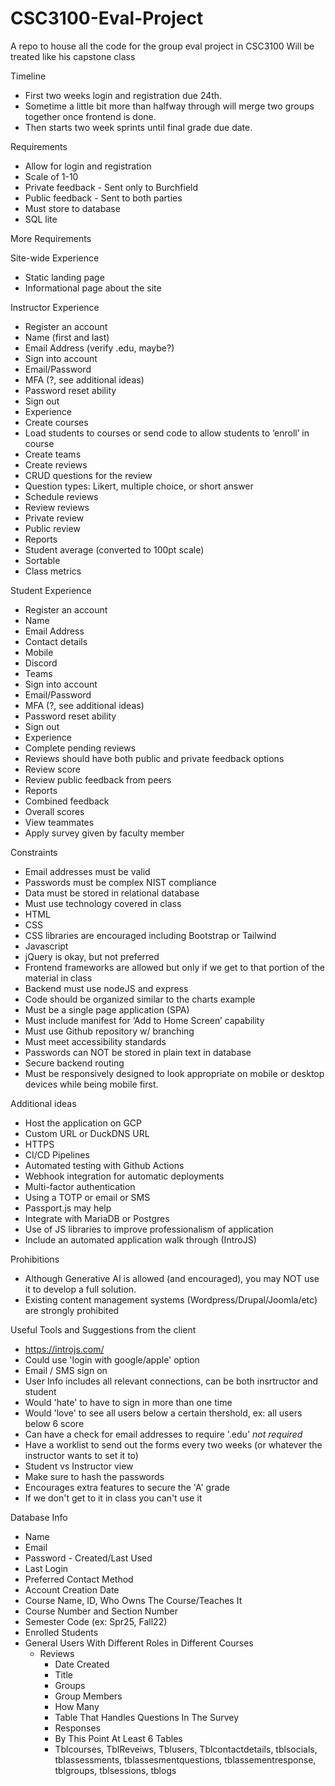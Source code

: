# CSC3100-Eval-Project
A repo to house all the code for the group eval project in CSC3100
Will be treated like his capstone class

Timeline
 - First two weeks login and registration due 24th.
 - Sometime a little bit more than halfway through will merge two groups together once frontend is done.
 - Then starts two week sprints until final grade due date.

Requirements
 - Allow for login and registration
 - Scale of 1-10
 - Private feedback - Sent only to Burchfield
 - Public feedback - Sent to both parties
 - Must store to database
 - SQL lite

More Requirements

Site-wide Experience 
- Static landing page 
- Informational page about the site
  
Instructor Experience 
- Register an account 
- Name (first and last) 
- Email Address (verify .edu, maybe?) 
- Sign into account 
- Email/Password 
- MFA (?, see additional ideas) 
- Password reset ability 
- Sign out 
- Experience 
- Create courses 
- Load students to courses or send code to allow students to ‘enroll’ in course 
- Create teams 
- Create reviews 
- CRUD questions for the review 
- Question types: Likert, multiple choice, or short answer 
- Schedule reviews 
- Review reviews 
- Private review 
- Public review 
- Reports 
- Student average (converted to 100pt scale) 
- Sortable 
- Class metrics

Student Experience 
- Register an account 
- Name 
- Email Address 
- Contact details 
- Mobile 
- Discord 
- Teams 
- Sign into account 
- Email/Password 
- MFA (?, see additional ideas) 
- Password reset ability 
- Sign out 
- Experience 
- Complete pending reviews 
- Reviews should have both public and private feedback options 
- Review score  
- Review public feedback from peers 
- Reports 
- Combined feedback 
- Overall scores
- View teammates
- Apply survey given by faculty member


Constraints 
- Email addresses must be valid 
- Passwords must be complex NIST compliance 
- Data must be stored in relational database 
- Must use technology covered in class 
- HTML 
- CSS 
- CSS libraries are encouraged including Bootstrap or Tailwind 
- Javascript 
- jQuery is okay, but not preferred 
- Frontend frameworks are allowed but only if we get to that portion of the material in class 
- Backend must use nodeJS and express 
- Code should be organized similar to the charts example 
- Must be a single page application (SPA) 
- Must include manifest for ‘Add to Home Screen’ capability 
- Must use Github repository w/ branching 
- Must meet accessibility standards 
- Passwords can NOT be stored in plain text in database 
- Secure backend routing 
- Must be responsively designed to look appropriate on mobile or desktop devices while being mobile first. 


Additional ideas 
- Host the application on GCP 
- Custom URL or DuckDNS URL 
- HTTPS 
- CI/CD Pipelines 
- Automated testing with Github Actions 
- Webhook integration for automatic deployments  
- Multi-factor authentication 
- Using a TOTP or email or SMS 
- Passport.js may help 
- Integrate with MariaDB or Postgres 
- Use of JS libraries to improve professionalism of application 
- Include an automated application walk through (IntroJS) 


Prohibitions 
- Although Generative AI is allowed (and encouraged), you may NOT use it to develop a full solution. 
- Existing content management systems (Wordpress/Drupal/Joomla/etc) are strongly prohibited


Useful Tools and Suggestions from the client
- https://introjs.com/
 - Could use 'login with google/apple' option
 - Email / SMS sign on
 - User Info includes all relevant connections, can be both insrtructor and student
 - Would 'hate' to have to sign in more than one time
 - Would 'love' to see all users below a certain thershold, ex: all users below 6 score
 - Can have a check for email addresses to require '.edu' *not required*
 - Have a worklist to send out the forms every two weeks (or whatever the instructor wants to set it to)
 - Student vs Instructor view
 - Make sure to hash the passwords
 - Encourages extra features to secure the 'A' grade
 - If we don't get to it in class you can't use it


Database Info
- Name
- Email
- Password - Created/Last Used
- Last Login
- Preferred Contact Method
- Account Creation Date
- Course Name, ID, Who Owns The Course/Teaches It
- Course Number and Section Number
- Semester Code (ex: Spr25, Fall22)
- Enrolled Students
- General Users With Different Roles in Different Courses
  - Reviews
     - Date Created
     - Title
     - Groups
     - Group Members
     - How Many
     - Table That Handles Questions In The Survey
     - Responses
     - By This Point At Least 6 Tables
     - Tblcourses, TblReveiws, Tblusers, Tblcontactdetails, tblsocials, tblassessments, tblassesmentquestions, tblassementresponse, tblgroups, tblsessions, tblogs
